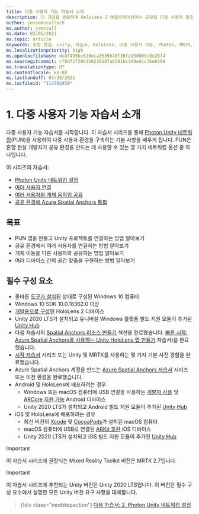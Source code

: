 ```yaml
---
title: 다중 사용자 기능 자습서 소개
description: 이 과정을 완료하여 HoloLens 2 애플리케이션에서 공유된 다중 사용자 환경을 구현하는 방법을 알아봅니다.
author: jessemcculloch
ms.author: jemccull
ms.date: 02/05/2021
ms.topic: article
keywords: 혼합 현실, unity, 자습서, hololens, 다중 사용자 기능, Photon, MRTK, mixed reality toolkit, UWP, Azure spatial anchors
ms.localizationpriority: high
ms.openlocfilehash: dc8f495bc620eca3539b48f38fa15d089c0e28f4
ms.sourcegitcommit: cf8df1720ddb8236207ab581bc149edcc76e6199
ms.translationtype: HT
ms.contentlocale: ko-KR
ms.lasthandoff: 07/26/2021
ms.locfileid: "114702459"
---
```

# <a name="1-introduction-to-the-multi-user-capabilities-tutorials"></a>1. 다중 사용자 기능 자습서 소개

다중 사용자 기능 자습서를 시작합니다. 이 자습서 시리즈를 통해 <a href="https://www.photonengine.com/PUN" target="_blank">Photon Unity 네트워킹</a>(PUN)을 사용하여 다중 사용자 환경을 구축하는 기본 사항을 배우게 됩니다. PUN은 혼합 현실 개발자가 공유 환경을 만드는 데 사용할 수 있는 몇 가지 네트워킹 옵션 중 하나입니다.

이 시리즈의 자습서:

* [Photon Unity 네트워킹 설정](mr-learning-sharing-02.md)
* [여러 사용자 연결](mr-learning-sharing-03.md)
* [여러 사용자와 개체 움직임 공유](mr-learning-sharing-04.md)
* [공유 환경에 Azure Spatial Anchors 통합](mr-learning-sharing-05.md)

## <a name="objectives"></a>목표

* PUN 앱을 만들고 Unity 프로젝트를 연결하는 방법 알아보기
* 공유 환경에서 여러 사용자를 연결하는 방법 알아보기
* 개체 이동을 다른 사용자와 공유하는 방법 알아보기
* 여러 디바이스 간의 공간 맞춤을 구현하는 방법 알아보기

## <a name="prerequisites"></a>필수 구성 요소

* 올바른 [도구가 설치](../../install-the-tools.md)된 상태로 구성된 Windows 10 컴퓨터
* Windows 10 SDK 10.0.18362.0 이상
* [개발용으로 구성](../../platform-capabilities-and-apis/using-visual-studio.md#enabling-developer-mode)된 HoloLens 2 디바이스
* Unity 2020 LTS가 설치되고 유니버설 Windows 플랫폼 빌드 지원 모듈이 추가된 <a href="https://docs.unity3d.com/Manual/GettingStartedInstallingHub.html" target="_blank">Unity Hub</a>
* 다음 자습서의 [Spatial Anchors 리소스 만들기](/azure/spatial-anchors/quickstarts/get-started-unity-hololens#create-a-spatial-anchors-resource) 섹션을 완료했습니다. [빠른 시작: Azure Spatial Anchors를 사용하는 Unity HoloLens 앱 만들기](/azure/spatial-anchors/quickstarts/get-started-unity-hololens) 자습서)을 완료했습니다.
* [시작 자습서](mr-learning-base-01.md) 시리즈 또는 Unity 및 MRTK를 사용하는 몇 가지 기본 사전 경험을 완료했습니다.
* Azure Spatial Anchors 계정을 만드는 [Azure Spatial Anchors 자습서](mr-learning-asa-01.md) 시리즈 또는 이전 환경을 완료했습니다.
* Android 및 HoloLens에 배포하려는 경우
  * Windows 또는 macOS 컴퓨터에 USB 연결을 사용하는 <a href="https://developer.android.com/studio/debug/dev-options" target="_blank">개발자 사용</a> 및 <a href="https://developers.google.com/ar/discover/supported-devices" target="_blank">ARCore 지원 가능</a> Android 디바이스
  * Unity 2020 LTS가 설치되고 Android 빌드 지원 모듈이 추가된 <a href="https://docs.unity3d.com/Manual/GettingStartedInstallingHub.html" target="_blank">Unity Hub</a>
* iOS 및 HoloLens에 배포하려는 경우
  * 최신 버전의 <a href="https://geo.itunes.apple.com/us/app/xcode/id497799835?mt=12" target="_blank">Xcode</a> 및 <a href="https://cocoapods.org" target="_blank">CocoaPods</a>가 설치된 macOS 컴퓨터
  * macOS 컴퓨터에 USB로 연결된 <a href="https://developer.apple.com/documentation/arkit/verifying_device_support_and_user_permission" target="_blank">ARKit 호환</a> iOS 디바이스
  * Unity 2020 LTS가 설치되고 iOS 빌드 지원 모듈이 추가된 <a href="https://docs.unity3d.com/Manual/GettingStartedInstallingHub.html" target="_blank">Unity Hub</a>

> [!IMPORTANT]
> 이 자습서 시리즈에 권장되는 Mixed Reality Toolkit 버전은 MRTK 2.7입니다.

> [!IMPORTANT]
> 이 자습서 시리즈에 추천되는 Unity 버전은 Unity 2020 LTS입니다. 이 버전은 필수 구성 요소에서 설명한 모든 Unity 버전 요구 사항을 대체합니다.

> [!div class="nextstepaction"]
> [다음 자습서: 2. Photon Unity 네트워킹 설정](mr-learning-sharing-02.md)